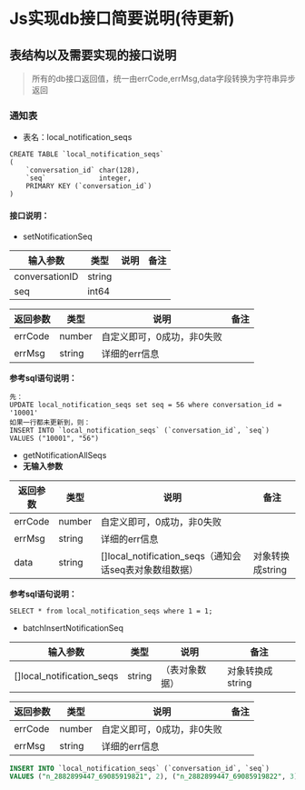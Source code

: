 # Js实现db接口简要说明(待更新)

## 表结构以及需要实现的接口说明

> 所有的db接口返回值，统一由errCode,errMsg,data字段转换为字符串异步返回

### 通知表

+ 表名：local_notification_seqs

```sqlite
CREATE TABLE `local_notification_seqs`
(
    `conversation_id` char(128),
    `seq`             integer,
    PRIMARY KEY (`conversation_id`)
)
```

#### 接口说明：

+ setNotificationSeq

| 输入参数       | 类型   | 说明 | 备注 |
| -------------- | ------ | ---- | ---- |
| conversationID | string |      |      |
| seq            | int64  |      |      |

| 返回参数 | 类型   | 说明                       | 备注 |
| -------- | ------ | -------------------------- | ---- |
| errCode  | number | 自定义即可，0成功，非0失败 |      |
| errMsg   | string | 详细的err信息              |      |

**参考sql语句说明：**

```sqlite
先：
UPDATE local_notification_seqs set seq = 56 where conversation_id = '10001'
如果一行都未更新到，则：
INSERT INTO `local_notification_seqs` (`conversation_id`, `seq`) VALUES ("10001", "56")
```



+ getNotificationAllSeqs
+ 
  **无输入参数**

| 返回参数 | 类型   | 说明                                        | 备注 |
| -------- | ------ |-------------------------------------------| ---- |
| errCode  | number | 自定义即可，0成功，非0失败                            |      |
| errMsg   | string | 详细的err信息                                  |      |
| data      | string                                          | []local_notification_seqs（通知会话seq表对象数组数据） |对象转换成string|

**参考sql语句说明：**

```sqlite
SELECT * from local_notification_seqs where 1 = 1;
```

- batchInsertNotificationSeq

| 输入参数       | 类型   | 说明 | 备注 |
| -------------- | ------ | ---- | ---- |
| []local_notification_seqs | string | （表对象数据） |对象转换成string|


| 返回参数 | 类型   | 说明                                        | 备注 |
| -------- | ------ |-------------------------------------------| ---- |
| errCode  | number | 自定义即可，0成功，非0失败                            |      |
| errMsg   | string | 详细的err信息                                  |      |

```sql
INSERT INTO `local_notification_seqs` (`conversation_id`, `seq`) 
VALUES ("n_2882899447_69085919821", 2), ("n_2882899447_69085919822", 3);
```